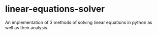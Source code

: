 # linear-equations-solver
An implementation of 3 methods of solving linear equations in python as well as their analysis.
